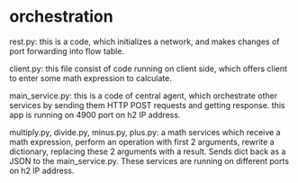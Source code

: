 # orchestration

rest.py:
this is a code, which initializes a network, and makes changes of port forwarding into flow table.

client.py:
this file consist of code running on client side, which offers client to enter some math expression to calculate.

main_service.py:
this is a code of central agent, which orchestrate other services by sending them HTTP POST requests and getting response. 
this app is running on 4900 port on h2 IP address.

multiply.py, divide.py, minus.py, plus.py:
a math services which receive a math expression, perform an operation with first 2 arguments, rewrite a dictionary,
replacing these 2 arguments with a result. Sends dict back as a JSON to the main_service.py.
These services are running on different ports on h2 IP address.

